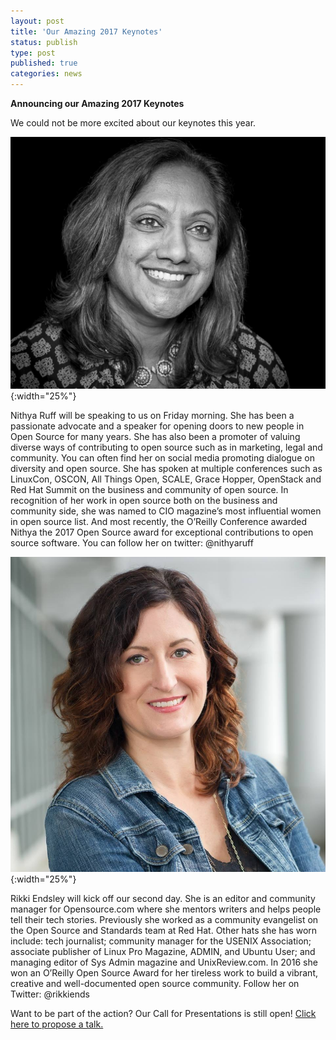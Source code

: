 ```yaml
---
layout: post
title: 'Our Amazing 2017 Keynotes'
status: publish
type: post
published: true
categories: news
---
```


**Announcing our Amazing 2017 Keynotes**

We could not be more excited about our keynotes this year. 

![](/img/posts/2017_Keynote_nithya.jpg){:width="25%"}

Nithya Ruff will be speaking to us on Friday morning. She has been a passionate advocate and a speaker for opening doors to new people in Open Source for many years. She has also been a promoter of valuing diverse ways of contributing to open source such as in marketing, legal and community. You can often find her on social media promoting dialogue on diversity and open source. She has spoken at multiple conferences such as LinuxCon, OSCON, All Things Open, SCALE, Grace Hopper, OpenStack and Red Hat Summit on the business and community of open source. In recognition of her work in open source both on the business and community side, she was named to CIO magazine’s most influential women in open source list. And most recently, the O’Reilly Conference awarded Nithya the 2017 Open Source award for exceptional contributions to open source software. You can follow her on twitter: @nithyaruff

![](/img/posts/2017_Keynote_rikki.jpg){:width="25%"}

Rikki Endsley will kick off our second day. She is an editor and community manager for Opensource.com where she mentors writers and helps people tell their tech stories. Previously she worked as a community evangelist on the Open Source and Standards team at Red Hat. Other hats she has worn include: tech journalist; community manager for the USENIX Association; associate publisher of Linux Pro Magazine, ADMIN, and Ubuntu User; and managing editor of Sys Admin magazine and UnixReview.com. In 2016 she won an O’Reilly Open Source Award for her tireless work to build a vibrant, creative and well-documented open source community. Follow her on Twitter: @rikkiends

Want to be part of the action? Our Call for Presentations is still open! [Click here to propose a talk.](https://osem.seagl.org/conferences/seagl2017/program/proposals)


